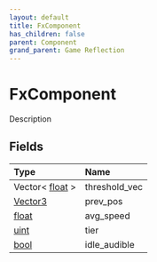 ```yaml
---
layout: default
title: FxComponent
has_children: false
parent: Component
grand_parent: Game Reflection
---
```

# FxComponent
Description 

## Fields

| Type | Name |
|:----------|:--------------|
| Vector< [float](/riftbreaker-wiki/docs/game-reflection/components/float/) > | threshold_vec |
| [Vector3](/riftbreaker-wiki/docs/game-reflection/classes/vector3/) | prev_pos |
| [float](/riftbreaker-wiki/docs/game-reflection/components/float/) | avg_speed |
| [uint](/riftbreaker-wiki/docs/game-reflection/components/uint/) | tier |
| [bool](/riftbreaker-wiki/docs/game-reflection/components/bool/) | idle_audible |

